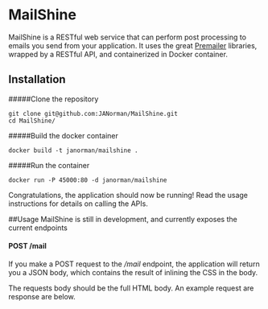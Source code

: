 MailShine
=========

MailShine is a RESTful web service that can perform post processing to emails you send from your application. It uses the great [Premailer](https://github.com/premailer/premailer/) libraries, wrapped by a RESTful API, and containerized in Docker container.

## Installation

#####Clone the repository
````
git clone git@github.com:JANorman/MailShine.git
cd MailShine/
````

#####Build the docker container
````
docker build -t janorman/mailshine .
````

#####Run the container
````
docker run -P 45000:80 -d janorman/mailshine
````

Congratulations, the application should now be running! Read the usage instructions for details on calling the APIs.

##Usage
MailShine is still in development, and currently exposes the current endpoints

#### POST /mail
If you make a POST request to the _/mail_ endpoint, the application will return you a JSON body, which contains the result of inlining the CSS in the body. 

The requests body should be the full HTML body. An example request are response are below.


